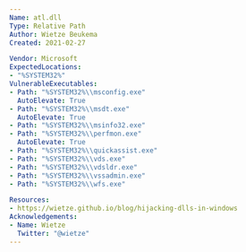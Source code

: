 ```yaml
---
Name: atl.dll
Type: Relative Path
Author: Wietze Beukema
Created: 2021-02-27

Vendor: Microsoft
ExpectedLocations:
- "%SYSTEM32%"
VulnerableExecutables:
- Path: "%SYSTEM32%\\msconfig.exe"
  AutoElevate: True
- Path: "%SYSTEM32%\\msdt.exe"
  AutoElevate: True
- Path: "%SYSTEM32%\\msinfo32.exe"
- Path: "%SYSTEM32%\\perfmon.exe"
  AutoElevate: True
- Path: "%SYSTEM32%\\quickassist.exe"
- Path: "%SYSTEM32%\\vds.exe"
- Path: "%SYSTEM32%\\vdsldr.exe"
- Path: "%SYSTEM32%\\vssadmin.exe"
- Path: "%SYSTEM32%\\wfs.exe"

Resources:
- https://wietze.github.io/blog/hijacking-dlls-in-windows
Acknowledgements:
- Name: Wietze
  Twitter: "@wietze"
---
```


